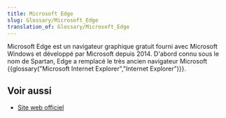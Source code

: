 ```yaml
---
title: Microsoft Edge
slug: Glossary/Microsoft_Edge
translation_of: Glossary/Microsoft_Edge
---
```


Microsoft Edge est un navigateur graphique gratuit fourni avec Microsoft Windows et développé par Microsoft depuis 2014. D'abord connu sous le nom de Spartan, Edge a remplacé le très ancien navigateur Microsoft {{glossary("Microsoft Internet Explorer","Internet Explorer")}}.

## Voir aussi

- [Site web officiel](http://www.browserfordoing.com/fr-fr/)
